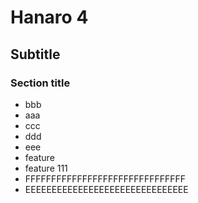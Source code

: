 # Hanaro 4

## Subtitle

### Section title

- bbb
- aaa
- ccc
- ddd
- eee
- feature
- feature 111
- FFFFFFFFFFFFFFFFFFFFFFFFFFFFFFF
- EEEEEEEEEEEEEEEEEEEEEEEEEEEEEEE
